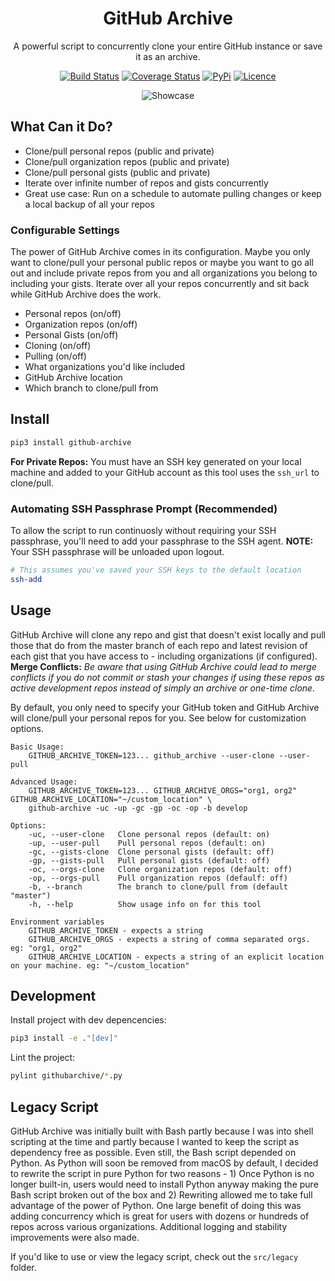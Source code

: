 <div align="center">

# GitHub Archive

A powerful script to concurrently clone your entire GitHub instance or save it as an archive.

[![Build Status](https://travis-ci.com/Justintime50/github-archive.svg?branch=master)](https://travis-ci.com/Justintime50/github-archive)
[![Coverage Status](https://coveralls.io/repos/github/Justintime50/github-archive/badge.svg?branch=master)](https://coveralls.io/github/Justintime50/github-archive?branch=master)
[![PyPi](https://img.shields.io/pypi/v/github-archive)](https://pypi.org/project/github-archive)
[![Licence](https://img.shields.io/github/license/justintime50/GitHub-archive)](https://opensource.org/licenses/mit-license.php)

<img src="assets/showcase.gif" alt="Showcase">

</div>

## What Can it Do?

- Clone/pull personal repos (public and private)
- Clone/pull organization repos (public and private)
- Clone/pull personal gists (public and private)
- Iterate over infinite number of repos and gists concurrently
- Great use case: Run on a schedule to automate pulling changes or keep a local backup of all your repos

### Configurable Settings

The power of GitHub Archive comes in its configuration. Maybe you only want to clone/pull your personal public repos or maybe you want to go all out and include private repos from you and all organizations you belong to including your gists. Iterate over all your repos concurrently and sit back while GitHub Archive does the work.

- Personal repos (on/off)
- Organization repos (on/off)
- Personal Gists (on/off)
- Cloning (on/off)
- Pulling (on/off)
- What organizations you'd like included
- GitHub Archive location
- Which branch to clone/pull from

## Install

```bash
pip3 install github-archive
``` 

**For Private Repos:** You must have an SSH key generated on your local machine and added to your GitHub account as this tool uses the `ssh_url` to clone/pull. 

### Automating SSH Passphrase Prompt (Recommended)

To allow the script to run continuosly without requiring your SSH passphrase, you'll need to add your passphrase to the SSH agent. **NOTE:** Your SSH passphrase will be unloaded upon logout.

```bash
# This assumes you've saved your SSH keys to the default location
ssh-add
```

## Usage

GitHub Archive will clone any repo and gist that doesn't exist locally and pull those that do from the master branch of each repo and latest revision of each gist that you have access to - including organizations (if configured). **Merge Conflicts:** *Be aware that using GitHub Archive could lead to merge conflicts if you do not commit or stash your changes if using these repos as active development repos instead of simply an archive or one-time clone.*

By default, you only need to specify your GitHub token and GitHub Archive will clone/pull your personal repos for you. See below for customization options.

```
Basic Usage:
    GITHUB_ARCHIVE_TOKEN=123... github_archive --user-clone --user-pull

Advanced Usage:
    GITHUB_ARCHIVE_TOKEN=123... GITHUB_ARCHIVE_ORGS="org1, org2" GITHUB_ARCHIVE_LOCATION="~/custom_location" \
    github-archive -uc -up -gc -gp -oc -op -b develop

Options:
    -uc, --user-clone   Clone personal repos (default: on)
    -up, --user-pull    Pull personal repos (default: on)
    -gc, --gists-clone  Clone personal gists (default: off)
    -gp, --gists-pull   Pull personal gists (default: off)
    -oc, --orgs-clone   Clone organization repos (default: off)
    -op, --orgs-pull    Pull organization repos (defaulf: off)
    -b, --branch        The branch to clone/pull from (default "master")
    -h, --help          Show usage info on for this tool

Environment variables
    GITHUB_ARCHIVE_TOKEN - expects a string
    GITHUB_ARCHIVE_ORGS - expects a string of comma separated orgs. eg: "org1, org2"
    GITHUB_ARCHIVE_LOCATION - expects a string of an explicit location on your machine. eg: "~/custom_location"
```

## Development

Install project with dev depencencies:

```bash
pip3 install -e ."[dev]"
```

Lint the project:

```bash
pylint githubarchive/*.py
```

## Legacy Script

GitHub Archive was initially built with Bash partly because I was into shell scripting at the time and partly because I wanted to keep the script as dependency free as possible. Even still, the Bash script depended on Python. As Python will soon be removed from macOS by default, I decided to rewrite the script in pure Python for two reasons - 1) Once Python is no longer built-in, users would need to install Python anyway making the pure Bash script broken out of the box and 2) Rewriting allowed me to take full advantage of the power of Python. One large benefit of doing this was adding concurrency which is great for users with dozens or hundreds of repos across various organizations. Additional logging and stability improvements were also made.

If you'd like to use or view the legacy script, check out the `src/legacy` folder.

